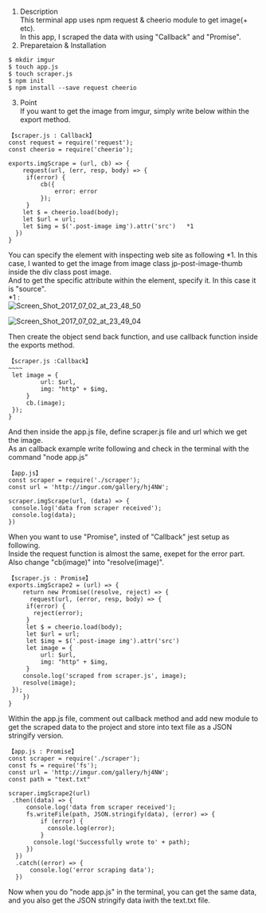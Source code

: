 1. Description  
This terminal app uses npm request & cheerio module to get image(+ etc).  
In this app, I scraped the data with using "Callback" and "Promise".  
2. Preparetaion & Installation  
````  
$ mkdir imgur  
$ touch app.js  
$ touch scraper.js  
$ npm init  
$ npm install --save request cheerio  
````  
  
3. Point  
If you want to get the image from imgur, simply write below within the export method.  
````  
【scraper.js : Callback】  
const request = require('request');  
const cheerio = require('cheerio');  
  
exports.imgScrape = (url, cb) => {  
    request(url, (err, resp, body) => {  
     if(error) {  
         cb({  
             error: error  
         });  
     }  
    let $ = cheerio.load(body);    
    let $url = url;  
    let $img = $('.post-image img').attr('src')   *1  
  })  
}    
````  
You can specify the element with inspecting web site as following *1.
In this case,  I wanted to get the image from image class jp-post-image-thumb inside the div class post image.  
And to get the specific attribute within the element, specify it. In this case it is "source".  
*1 :  
<img src="https://image.ibb.co/dUSGXv/Screen_Shot_2017_07_02_at_23_48_50.png" alt="Screen_Shot_2017_07_02_at_23_48_50" border="0">    
    
<img src="https://image.ibb.co/mCZKkF/Screen_Shot_2017_07_02_at_23_49_04.png" alt="Screen_Shot_2017_07_02_at_23_49_04" border="0">  
 

Then create the object send back function, and use callback function inside the exports method.
````  
【scraper.js :Callback】  
~~~~
 let image = {  
         url: $url,  
         img: "http" + $img,  
     }  
     cb.(image);  
 });  
}
````  
And then inside the app.js file, define scraper.js file and url which we get the image.  
As an callback example write following and check in the terminal with the command "node app.js"  

````  
【app.js】   
const scraper = require('./scraper');  
const url = 'http://imgur.com/gallery/hj4NW';  
  
scraper.imgScrape(url, (data) => {   
 console.log('data from scraper received');  
 console.log(data);  
})  
````  
  


When you want to use "Promise", insted of "Callback" jest setup as following.  
Inside the request function is almost the same, exepet for the error part.  
Also change "cb(image)" into "resolve(image)".  
````  
【scraper.js : Promise】  
exports.imgScrape2 = (url) => {  
    return new Promise((resolve, reject) => {  
      request(url, (error, resp, body) => {  
     if(error) {  
       reject(error);  
     }  
     let $ = cheerio.load(body);       
     let $url = url;                   
     let $img = $('.post-image img').attr('src')  
     let image = {  
         url: $url,  
         img: "http" + $img,  
     }  
    console.log('scraped from scraper.js', image);  
    resolve(image);  
 });   
    })  
}  
````
  
Within the app.js file, comment out callback method and add new module to get the scraped data to the project and store into text file as a JSON stringify version.  
````  
【app.js : Promise】  
const scraper = require('./scraper');  
const fs = require('fs');  
const url = 'http://imgur.com/gallery/hj4NW';  
const path = "text.txt"  
    
scraper.imgScrape2(url)  
 .then((data) => {  
     console.log('data from scraper received');  
     fs.writeFile(path, JSON.stringify(data), (error) => {  
         if (error) {  
           console.log(error);  
         }  
       console.log('Successfully wrote to' + path);  
     })  
  })  
  .catch((error) => {  
      console.log('error scraping data');  
  })  
  ````  
    
Now when you do "node app.js" in the terminal, you can get the same data, and you also get the JSON stringify data iwith the text.txt file.  
  
    
